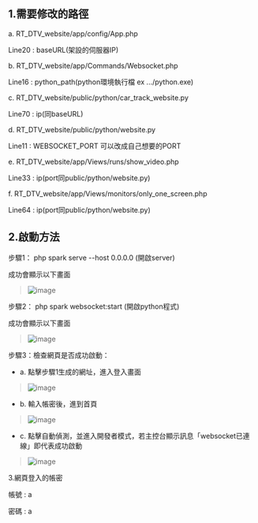 ## 1.需要修改的路徑

a. RT_DTV_website/app/config/App.php

Line20 : baseURL(架設的伺服器IP)


b. RT_DTV_website/app/Commands/Websocket.php

Line16 : python_path(python環境執行檔 ex .../python.exe)


c. RT_DTV_website/public/python/car_track_website.py

Line70 : ip(同baseURL)


d. RT_DTV_website/public/python/website.py

Line11 : WEBSOCKET_PORT 可以改成自己想要的PORT


e. RT_DTV_website/app/Views/runs/show_video.php

Line33 : ip(port同public/python/website.py)


f. RT_DTV_website/app/Views/monitors/only_one_screen.php

Line64 : ip(port同public/python/website.py)




## 2.啟動方法

步驟1： php spark serve --host 0.0.0.0 (開啟server) 

成功會顯示以下畫面

>![image](https://github.com/candycca/CCU-Headlight-violation-detection-system/blob/main/docs/php.png)

步驟2： php spark websocket:start (開啟python程式)

成功會顯示以下畫面

>![image](https://github.com/candycca/CCU-Headlight-violation-detection-system/blob/main/docs/websocket.png)

步驟3：檢查網頁是否成功啟動：

- a. 點擊步驟1生成的網址，進入登入畫面



>![image](https://github.com/candycca/CCU-Headlight-violation-detection-system/blob/main/docs/登入.png)

- b. 輸入帳密後，進到首頁



>![image](https://github.com/candycca/CCU-Headlight-violation-detection-system/blob/main/docs/首頁.png)

- c. 點擊自動偵測，並進入開發者模式，若主控台顯示訊息「websocket已連線」即代表成功啟動



>![image](https://github.com/candycca/CCU-Headlight-violation-detection-system/blob/main/docs/成功.png)

3.網頁登入的帳密

帳號 : a

密碼 : a
